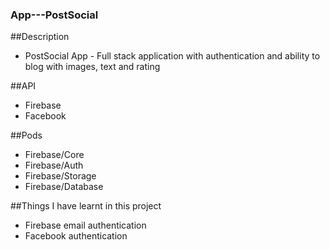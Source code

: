 ### App---PostSocial
 
 
##Description
- PostSocial App - Full stack application with authentication and ability to blog with images, text and rating

##API
- Firebase
- Facebook

##Pods
- Firebase/Core
- Firebase/Auth
- Firebase/Storage
- Firebase/Database

##Things I have learnt in this project
- Firebase email authentication
- Facebook authentication

